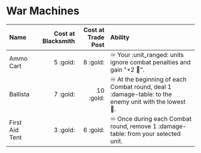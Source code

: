 # War Machines #

| Name | Cost at Blacksmith | Cost at Trade Post | Ability |
| :--- | ---: | ---: | :--- |
| Ammo Cart | 5 :gold: | 8 :gold: | ♾️ Your :unit_ranged: units ignore combat penalties and gain "+2 🤺". |
| Ballista | 7 :gold: | 10 :gold: | ♾️ At the beginning of each Combat round, deal 1 :damage-table: to the enemy unit with the lowest 🤺. |
| First Aid Tent | 3 :gold: | 6 :gold: | ♾️ Once during each Combat round, remove 1 :damage-table: from your selected unit. |
